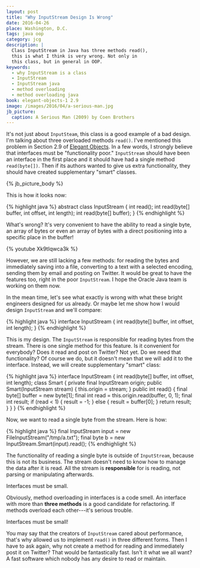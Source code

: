 ```yaml
---
layout: post
title: "Why InputStream Design Is Wrong"
date: 2016-04-26
place: Washington, D.C.
tags: java oop
category: jcg
description: |
  Class InputStream in Java has three methods read(),
  this is what I think is very wrong. Not only in
  this class, but in general in OOP.
keywords:
  - why InputStream is a class
  - InputStream
  - InputStream java
  - method overloading
  - method overloading java
book: elegant-objects-1 2.9
image: /images/2016/04/a-serious-man.jpg
jb_picture:
  caption: A Serious Man (2009) by Coen Brothers
---
```


It's not just about `InputSteam`, this class is a good
example of a bad design. I'm talking about three overloaded
methods `read()`. I've mentioned this problem in Section 2.9
of [Elegant Objects](/elegant-objects.html). In a few words,
I strongly believe that interfaces must be "functionality poor."
`InputStream` should have been an interface in the first place
and it should have had a single method `read(byte[])`. Then if
its authors wanted to give us extra functionality, they should have
created supplementary "smart" classes.

<!--more-->

{% jb_picture_body %}

This is how it looks now:

{% highlight java %}
abstract class InputStream {
  int read();
  int read(byte[] buffer, int offset, int length);
  int read(byte[] buffer);
}
{% endhighlight %}

What's wrong? It's very convenient to have the ability to read
a single byte, an array of bytes or even an array of bytes
with a direct positioning into a specific place in the buffer!

{% youtube Xk9tIqwca3k %}

However, we are still lacking a few methods: for reading the bytes and
immediately saving into a file, converting to a text with a selected
encoding, sending them by email and posting on Twitter. It would be
great to have the features too, right in the poor `InputStream`.
I hope the Oracle Java team is working on them now.

In the mean time, let's see what exactly is wrong with what these
bright engineers designed for us already. Or maybe let me show
how I would design `InputStream` and we'll compare:

{% highlight java %}
interface InputStream {
  int read(byte[] buffer, int offset, int length);
}
{% endhighlight %}

This is my design. The `InputStream` is responsible for reading
bytes from the stream. There is one single method for this
feature. Is it convenient for everybody? Does it read and post
on Twitter? Not yet. Do we need that functionality? Of course we do,
but it doesn't mean that we will add it to the interface. Instead,
we will create supplementary "smart" class:

{% highlight java %}
interface InputStream {
  int read(byte[] buffer, int offset, int length);
  class Smart {
    private final InputStream origin;
    public Smart(InputStream stream) {
      this.origin = stream;
    }
    public int read() {
      final byte[] buffer = new byte[1];
      final int read = this.origin.read(buffer, 0, 1);
      final int result;
      if (read < 1) {
        result = -1;
      } else {
        result = buffer[0];
      }
      return result;
    }
  }
}
{% endhighlight %}

Now, we want to read a single byte from the stream. Here is how:

{% highlight java %}
final InputStream input = new FileInputStream("/tmp/a.txt");
final byte b = new InputStream.Smart(input).read();
{% endhighlight %}

The functionality of reading a single byte is outside of `InputStream`,
because this is not its business. The stream doesn't need to know
how to manage the data after it is read. All the stream
is **responsible** for is reading, not parsing or manipulating afterwards.

Interfaces must be small.

Obviously, method overloading in interfaces is a code smell. An interface
with more than **three methods** is a good candidate for refactoring. If methods
overload each other---it's serious trouble.

Interfaces must be small!

You may say that the creators of `InputStream` cared about performance, that's
why allowed us to implement `read()` in three different forms. Then I have
to ask again, why not create a method for reading and immediately post it
on Twitter? That would be fantastically fast. Isn't it what we all want?
A fast software which nobody has any desire to read or maintain.

